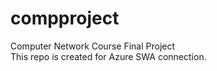 # compproject
Computer Network Course Final Project <br />
This repo is created for Azure SWA connection. 
